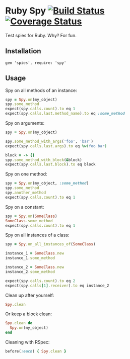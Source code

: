 # Ruby Spy [![Build Status](https://travis-ci.org/patbenatar/ruby-spy.svg?branch=master)](https://travis-ci.org/patbenatar/ruby-spy) [![Coverage Status](https://coveralls.io/repos/github/patbenatar/ruby-spy/badge.svg?branch=master)](https://coveralls.io/github/patbenatar/ruby-spy?branch=master)

Test spies for Ruby. Why? For fun.

## Installation

```
gem 'spies', require: 'spy'
```

## Usage

Spy on all methods of an instance:

```ruby
spy = Spy.on(my_object)
spy.some_method
expect(spy.calls.count).to eq 1
expect(spy.calls.last.method_name).to eq :some_method
```

Spy on arguments:

```ruby
spy = Spy.on(my_object)

spy.some_method_with_args('foo', 'bar')
expect(spy.calls.last.args).to eq %w(foo bar)

block = -> {}
spy.some_method_with_block(&block)
expect(spy.calls.last.block).to eq block
```

Spy on one method:

```ruby
spy = Spy.on(my_object, :some_method)
spy.some_method
spy.another_method
expect(spy.calls.count).to eq 1
```

Spy on a constant:

```ruby
spy = Spy.on(SomeClass)
SomeClass.some_method
expect(spy.calls.count).to eq 1
```

Spy on all instances of a class:

```ruby
spy = Spy.on_all_instances_of(SomeClass)

instance_1 = SomeClass.new
instance_1.some_method

instance_2 = SomeClass.new
instance_2.some_method

expect(spy.calls.count).to eq 2
expect(spy.calls[1].receiver).to eq instance_2
```

Clean up after yourself:

```ruby
Spy.clean
```

Or keep a block clean:

```ruby
Spy.clean do
  Spy.on(my_object)
end
```

Cleaning with RSpec:

```ruby
before(:each) { Spy.clean }
```
